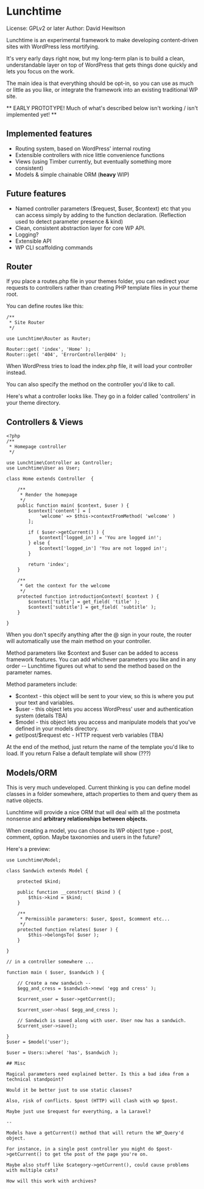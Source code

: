 # Lunchtime
License: GPLv2 or later
Author: David Hewitson

Lunchtime is an experimental framework to make developing content-driven sites with WordPress less mortifying.

It's very early days right now, but my long-term plan is to build a clean, understandable layer on top of WordPress that gets things done quickly and lets you focus on the work.

The main idea is that everything should be opt-in, so you can use as much or little as you like, or integrate the framework into an existing traditional WP site.

** EARLY PROTOTYPE! Much of what's described below isn't working / isn't implemented yet! **

## Implemented features
- Routing system, based on WordPress' internal routing
- Extensible controllers with nice little convenience functions
- Views (using Timber currently, but eventually something more consistent)
- Models & simple chainable ORM (**heavy** WIP)

## Future features
- Named controller parameters ($request, $user, $context) etc that you can access simply by adding to the function declaration. (Reflection used to detect parameter presence & kind)
- Clean, consistent abstraction layer for core WP API.
- Logging?
- Extensible API
- WP CLI scaffolding commands

## Router
If you place a routes.php file in your themes folder, you can redirect your requests to controllers rather than creating PHP template files in your theme root.

You can define routes like this:

```
/**
 * Site Router
 */

use Lunchtime\Router as Router;

Router::get( 'index', 'Home' );
Router::get( '404', 'ErrorController@404' );
```

When WordPress tries to load the index.php file, it will load your controller instead.

You can also specify the method on the controller you'd like to call.

Here's what a controller looks like. They go in a folder called 'controllers' in your theme directory.

## Controllers & Views

```
<?php
/**
 * Homepage controller
 */

use Lunchtime\Controller as Controller;
use Lunchtime\User as User;

class Home extends Controller  {

	/**
	 * Render the homepage
	 */
	public function main( $context, $user ) {
		$context['content'] = [
			'welcome' => $this->contextFromMethod( 'welcome' )
		];

		if ( $user->getCurrent() ) {
			$context['logged_in'] = 'You are logged in!';
		} else {
			$context['logged_in'] 'You are not logged in!';
		}

        return 'index';
	}

	/**
	 * Get the context for the welcome
	 */
	protected function introductionContext( $context ) {
		$context['title'] = get_field( 'title' );
		$context['subtitle'] = get_field( 'subtitle' );
	}

}
```

When you don't specify anything after the @ sign in your route, the router will automatically use the main method on your controller.

Method parameters like $context and $user can be added to access framework features. You can add whichever parameters you like and in any order -- Lunchtime figures out what to send the method based on the parameter names.

Method parameters include:
- $context - this object will be sent to your view, so this is where you put your text and variables.
- $user - this object lets you access WordPress' user and authentication system (details TBA)
- $model - this object lets you access and manipulate models that you've defined in your models directory.
- $get/$post/$request etc - HTTP request verb variables (TBA)

At the end of the method, just return the name of the template you'd like to load. If you return False a default template will show (???)


## Models/ORM

This is very much undeveloped. Current thinking is you can define model classes in a folder somewhere, attach properties to them and query them as native objects.

Lunchtime will provide a nice ORM that will deal with all the postmeta nonsense and **arbitrary relationships between objects.**

When creating a model, you can choose its WP object type - post, comment, option. Maybe taxonomies and users in the future?

Here's a preview:

```
use Lunchtime\Model;

class Sandwich extends Model {

	protected $kind;

	public function __construct( $kind ) {
		$this->kind = $kind;
	}

	/**
	 * Permissible parameters: $user, $post, $comment etc...
	 */
	protected function relates( $user ) {
		$this->belongsTo( $user );
	}

}

// in a controller somewhere ...

function main ( $user, $sandwich ) {

	// Create a new sandwich --
	$egg_and_cress = $sandwich->new( 'egg and cress' );

	$current_user = $user->getCurrent();

	$current_user->has( $egg_and_cress );

	// Sandwich is saved along with user. User now has a sandwich.
	$current_user->save();

}
$user = $model('user');

$user = Users::where( 'has', $sandwich );

## Misc

Magical parameters need explained better. Is this a bad idea from a technical standpoint?

Would it be better just to use static classes?

Also, risk of conflicts. $post (HTTP) will clash with wp $post.

Maybe just use $request for everything, a la Laravel?

--

Models have a getCurrent() method that will return the WP_Query'd object.

For instance, in a single post controller you might do $post->getCurrent() to get the post of the page you're on.

Maybe also stuff like $category->getCurrent(), could cause problems with multiple cats?

How will this work with archives?
